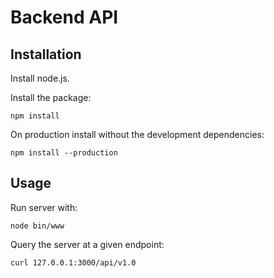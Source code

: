 # Backend API

## Installation

Install node.js.

Install the package:

```shell
npm install
```

On production install without the development dependencies:

```shell
npm install --production
```

## Usage

Run server with:

```shell
node bin/www
```

Query the server at a given endpoint:

```shell
curl 127.0.0.1:3000/api/v1.0
```

